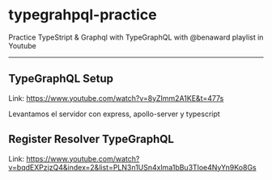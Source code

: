# typegrahpql-practice

Practice TypeStript & Graphql with TypeGraphQL with @benaward playlist in Youtube

---

## TypeGraphQL Setup

Link: <https://www.youtube.com/watch?v=8yZImm2A1KE&t=477s>

Levantamos el servidor con express, apollo-server y typescript


## Register Resolver TypeGraphQL

Link: <https://www.youtube.com/watch?v=bqdEXPzjzQ4&index=2&list=PLN3n1USn4xlma1bBu3Tloe4NyYn9Ko8Gs>
